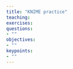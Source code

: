 ```yaml
---
title: "KNIME practice"
teaching: 
exercises: 
questions:
- ""
objectives:
- ""
keypoints:
- ""
---
```


